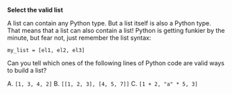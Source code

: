 **Select the valid list**

A list can contain any Python type. But a list itself is also a Python type. That means that a list can also contain a list! Python is getting funkier by the minute, but fear not, just remember the list syntax:

```
my_list = [el1, el2, el3]
```

Can you tell which ones of the following lines of Python code are valid ways to build a list?

A. `[1, 3, 4, 2]` B. `[[1, 2, 3], [4, 5, 7]]` C. `[1 + 2, "a" * 5, 3]`